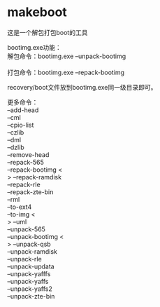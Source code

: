 # makeboot
这是一个解包打包boot的工具

bootimg.exe功能：<br>
解包命令：bootimg.exe –unpack-bootimg<br>      
打包命令：bootimg.exe –repack-bootimg<br>   

recovery/boot文件放到bootimg.exe同一级目录即可。

更多命令：<br>
–add-head <br>
–cml <br>
–cpio-list <br>
–czlib <br>
–dml <br>
–dzlib <br>
–remove-head <br>
–repack-565 <br>
–repack-bootimg < <br>>
–repack-ramdisk <br>
–repack-rle <br>
–repack-zte-bin <br>
–rml <br>
–to-ext4 <br>
–to-img < <br>>
–uml <br>
–unpack-565 <br>
–unpack-bootimg < <br>>
–unpack-qsb <br>
–unpack-ramdisk <br>
–unpack-rle <br>
–unpack-updata <br>
–unpack-yafffs <br>
–unpack-yaffs <br>
–unpack-yaffs2 <br>
–unpack-zte-bin <br>
